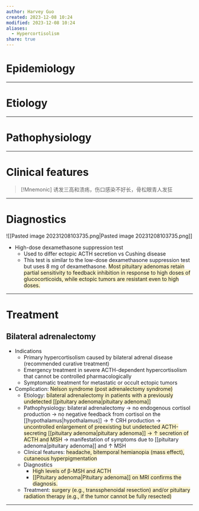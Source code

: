 ```yaml
---
author: Harvey Guo
created: 2023-12-08 10:24
modified: 2023-12-08 10:24
aliases:
  - Hypercortisolism
share: true
---
```

# Epidemiology


---
# Etiology


---
# Pathophysiology


---
# Clinical features
>[!Mnemonic] 
>诱发三高和溃疡，伤口感染不好长，骨松眼青人发狂

---
# Diagnostics
![[Pasted image 20231208103735.png|Pasted image 20231208103735.png]]
- High-dose dexamethasone suppression test
	- Used to differ ectopic ACTH secretion vs Cushing disease
	- This test is similar to the low-dose dexamethasone suppression test but uses 8 mg of dexamethasone. <span style="background:rgba(240, 200, 0, 0.2)">Most pituitary adenomas retain partial sensitivity to feedback inhibition in response to high doses of glucocorticoids, while ectopic tumors are resistant even to high doses.</span>

---
# Treatment
## Bilateral adrenalectomy
- Indications
	- Primary hypercortisolism caused by bilateral adrenal disease (recommended curative treatment)
	- Emergency treatment in severe ACTH-dependent hypercortisolism that cannot be controlled pharmacologically
	- Symptomatic treatment for metastatic or occult ectopic tumors
- Complication: <span style="background:rgba(240, 200, 0, 0.2)">Nelson syndrome (post adrenalectomy syndrome)</span>
	- Etiology: <span style="background:rgba(240, 200, 0, 0.2)">bilateral adrenalectomy in patients with a previously undetected [[pituitary adenoma|pituitary adenoma]] </span>
	- Pathophysiology: bilateral adrenalectomy → no endogenous cortisol production → no negative feedback from cortisol on the [[hypothalamus|hypothalamus]] → ↑ CRH production → <span style="background:rgba(240, 200, 0, 0.2)">uncontrolled enlargement of preexisting but undetected ACTH-secreting [[pituitary adenoma|pituitary adenoma]] → ↑ secretion of ACTH and MSH</span> → manifestation of symptoms due to [[pituitary adenoma|pituitary adenoma]] and ↑ MSH
	- Clinical features: <span style="background:rgba(240, 200, 0, 0.2)">headache, bitemporal hemianopia (mass effect), cutaneous hyperpigmentation</span>
	- Diagnostics
		- <span style="background:rgba(240, 200, 0, 0.2)">High levels of β-MSH and ACTH</span>
		- <span style="background:rgba(240, 200, 0, 0.2)">[[Pituitary adenoma|Pituitary adenoma]] on MRI confirms the diagnosis.</span>
	- Treatment: <span style="background:rgba(240, 200, 0, 0.2)">surgery (e.g., transsphenoidal resection) and/or pituitary radiation therapy (e.g., if the tumor cannot be fully resected)</span>

---

